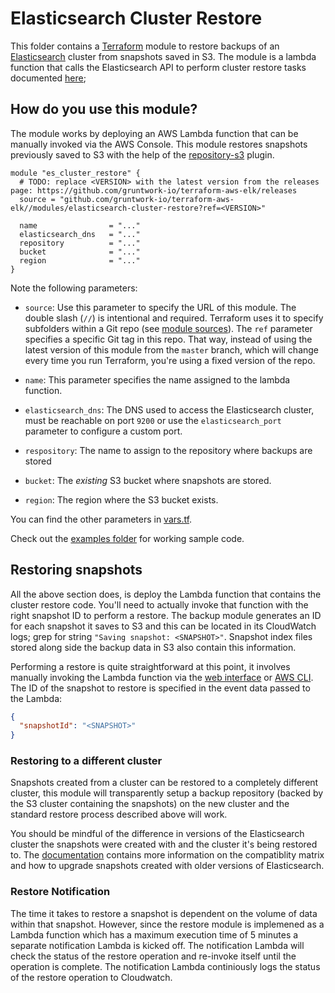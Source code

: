# Elasticsearch Cluster Restore

This folder contains a [Terraform](https://www.terraform.io/) module to restore backups of an [Elasticsearch](https://www.elastic.co/products/kibana) cluster from snapshots saved in S3. The module is a lambda function that calls the Elasticsearch API to perform cluster restore tasks documented [here](https://www.elastic.co/guide/en/elasticsearch/reference/current/modules-snapshots.html);

## How do you use this module?

The module works by deploying an AWS Lambda function that can be manually invoked via the AWS Console. This module restores snapshots previously saved to S3 with the help of the [repository-s3](https://www.elastic.co/guide/en/elasticsearch/plugins/current/repository-s3-repository.html) plugin.

```hcl
module "es_cluster_restore" {
  # TODO: replace <VERSION> with the latest version from the releases page: https://github.com/gruntwork-io/terraform-aws-elk/releases
  source = "github.com/gruntwork-io/terraform-aws-elk//modules/elasticsearch-cluster-restore?ref=<VERSION>"

  name                = "..."
  elasticsearch_dns   = "..."
  repository          = "..."
  bucket              = "..."
  region              = "..."
}
```

Note the following parameters:

* `source`: Use this parameter to specify the URL of this module. The double slash (`//`) is intentional and required. Terraform uses it to specify subfolders within a Git repo (see [module sources](https://www.terraform.io/docs/modules/sources.html)). The `ref` parameter specifies a specific Git tag in this repo. That way, instead of using the latest version of this module from the `master` branch, which will change every time you run Terraform, you're using a fixed version of the repo.

* `name`: This parameter specifies the name assigned to the lambda function.

* `elasticsearch_dns`: The DNS used to access the Elasticsearch cluster, must be reachable on port `9200` or use the `elasticsearch_port` parameter to configure a custom port.

* `respository`: The name to assign to the repository where backups are stored

* `bucket`: The _existing_ S3 bucket where snapshots are stored.

* `region`: The region where the S3 bucket exists.

You can find the other parameters in [vars.tf](vars.tf).

Check out the [examples folder](/examples/elasticsearch-only-cluster) for working sample code.

## Restoring snapshots

All the above section does, is deploy the Lambda function that contains the cluster restore code. You'll need to actually invoke that function with the right snapshot ID to perform a restore. The backup module generates an ID for each snapshot it saves to S3 and this can be located in its CloudWatch logs; grep for string `"Saving snapshot: <SNAPSHOT>"`. Snapshot index files stored along side the backup data in S3 also contain this information.

Performing a restore is quite straightforward at this point, it involves manually invoking the Lambda function via the [web interface](https://us-east-2.console.aws.amazon.com/lambda/home) or [AWS CLI](https://docs.aws.amazon.com/lambda/latest/dg/with-on-demand-custom-android-example-upload-deployment-pkg.html#walkthrough-on-demand-custom-android-events-adminuser-create-test-function-upload-zip-test-manual-invoke). The ID of the snapshot to restore is specified in the event data passed to the Lambda:

```json
{
  "snapshotId": "<SNAPSHOT>"
}
```

### Restoring to a different cluster

Snapshots created from a cluster can be restored to a completely different cluster, this module will transparently setup a backup repository (backed by the S3 cluster containing the snapshots) on the new cluster and the standard restore process described above will work.

You should be mindful of the difference in versions of the Elasticsearch cluster the snapshots were created with and the cluster it's being restored to. The [documentation](https://www.elastic.co/guide/en/elasticsearch/reference/current/modules-snapshots.html#modules-snapshots) contains more information on the compatiblity matrix and how to upgrade snapshots created with older versions of Elasticsearch.

### Restore Notification

The time it takes to restore a snapshot is dependent on the volume of data within that snapshot. However, since the restore module is implemened as a Lambda function which has a maximum execution time of 5 minutes a separate notification Lambda is kicked off. The notification Lambda will check the status of the restore operation and re-invoke itself until the operation is complete. The notification Lambda continiously logs the status of the restore operation to Cloudwatch.
